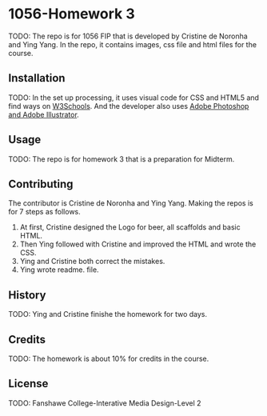 # 1056-Homework 3

TODO: The repo is for 1056 FIP that is developed by Cristine de Noronha and Ying Yang. In the repo, it contains images, css file and html files for the course.

## Installation
TODO: In the set up processing, it uses visual code for CSS and HTML5 and find ways on [W3Schools](https://www.w3schools.com/). 
And the developer also uses [Adobe Photoshop and Adobe Illustrator](https://www.adobe.com/ca_fr/).

## Usage
TODO: The repo is for homework 3 that is a preparation for Midterm.

## Contributing
The contributor is Cristine de Noronha and Ying Yang. Making the repos is for 7 steps as follows.

1. At first, Cristine designed the Logo for beer, all scaffolds and basic HTML.
2. Then Ying followed with Cristine and improved the HTML and wrote the CSS.
3. Ying and Cristine both correct the mistakes.
4. Ying wrote readme. file.

## History
TODO: Ying and Cristine finishe the homework for two days.

## Credits
TODO: The homework is about 10% for credits in the  course.

## License
TODO: Fanshawe College-Interative Media Design-Level 2 
